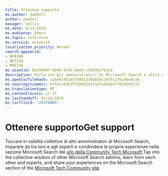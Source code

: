 ```yaml
---
title: Ottenere supporto
ms.author: dawholl
author: dawholl
manager: kellis
ms.date: 9/11/2018
ms.audience: Admin
ms.topic: reference
ms.service: mssearch
localization_priority: Normal
search.appverid:
- BFB160
- MET150
- MOE150
ms.assetid: 8a294807-bb40-474d-bbe5-c5b03b2fb2c8
description: Parla con gli amministratori di Microsoft Search e altri esperti della community tech
ms.openlocfilehash: a1bed1441657b891339b83ec34f4c276146e8ca4
ms.sourcegitcommit: bf52cc63b75f2e0324a716fe65da47702956b722
ms.translationtype: MT
ms.contentlocale: it-IT
ms.lasthandoff: 01/18/2019
ms.locfileid: "29378865"
---
```

# <a name="get-support"></a><span data-ttu-id="2ed48-103">Ottenere supporto</span><span class="sxs-lookup"><span data-stu-id="2ed48-103">Get support</span></span>

<span data-ttu-id="2ed48-104">Toccare in validità collettive di altri amministratori di Microsoft Search, imparare da tra loro e agli esperti e condividere le proprie esperienze nella sezione Microsoft Search del [sito della Community Tech Microsoft](https://techcommunity.microsoft.com/t5/Microsoft-Search/ct-p/MicrosoftSearch).</span><span class="sxs-lookup"><span data-stu-id="2ed48-104">Tap into the collective wisdom of other Microsoft Search admins, learn from each other and experts, and share your experiences on the Microsoft Search section of the [Microsoft Tech Community site](https://techcommunity.microsoft.com/t5/Microsoft-Search/ct-p/MicrosoftSearch).</span></span>

  

